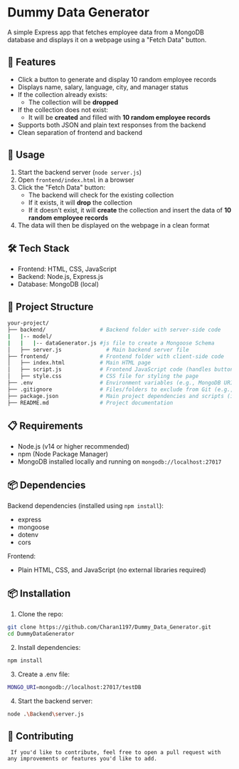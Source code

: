 # Dummy Data Generator

A simple Express app that fetches employee data from a MongoDB database and displays it on a webpage using a "Fetch Data" button.

## 🚀 Features

- Click a button to generate and display 10 random employee records
- Displays name, salary, language, city, and manager status
- If the collection already exists:
  - The collection will be **dropped**
- If the collection does not exist:
  - It will be **created** and filled with **10 random employee records**
- Supports both JSON and plain text responses from the backend
- Clean separation of frontend and backend


## 📖 Usage

1. Start the backend server (`node server.js`)
2. Open `frontend/index.html` in a browser
3. Click the "Fetch Data" button:
    - The backend will check for the existing collection
    - If it exists, it will **drop** the collection 
    - If it doesn't exist, it will **create** the collection and insert the data of **10 random employee records**
4. The data will then be displayed on the webpage in a clean format


## 🛠 Tech Stack
- Frontend: HTML, CSS, JavaScript
- Backend: Node.js, Express.js
- Database: MongoDB (local)

## 📁 Project Structure
```bash
your-project/
├── backend/                 # Backend folder with server-side code 
|   |-- model/
|   |   |-- dataGenerator.js #js file to create a Mongoose Schema
│   ├── server.js              # Main backend server file
├── frontend/                # Frontend folder with client-side code
│   ├── index.html           # Main HTML page
│   ├── script.js            # Frontend JavaScript code (handles button click, fetch data)
│   ├── style.css            # CSS file for styling the page
├── .env                     # Environment variables (e.g., MongoDB URI)
├── .gitignore               # Files/folders to exclude from Git (e.g., .env)
├── package.json             # Main project dependencies and scripts (if you have global ones)
├── README.md                # Project documentation
```

## 📋 Requirements

- Node.js (v14 or higher recommended)
- npm (Node Package Manager)
- MongoDB installed locally and running on `mongodb://localhost:27017`

## 📦 Dependencies

Backend dependencies (installed using `npm install`):
- express
- mongoose
- dotenv
- cors

Frontend:
- Plain HTML, CSS, and JavaScript (no external libraries required)


## 📦 Installation

1. Clone the repo:
```bash
git clone https://github.com/Charan1197/Dummy_Data_Generator.git
cd DummyDataGenerator
```

2. Install dependencies:
```bash
npm install
```

3. Create a .env file:
```bash
MONGO_URI=mongodb://localhost:27017/testDB
```

4. Start the backend server:
```bash
node .\Backend\server.js
```

## 🤝 Contributing

     If you'd like to contribute, feel free to open a pull request with any improvements or features you'd like to add.
